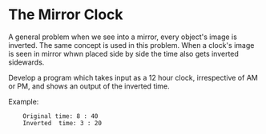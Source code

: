 # The Mirror Clock

A general problem when we see into a mirror, every object's image is inverted. The same concept is used in this problem. When a clock's image is seen in mirror whwn placed side by side the time also gets inverted sidewards. 

Develop a program which takes input as a 12 hour clock, irrespective of AM or PM, and shows an output of the inverted time.

Example:
        
        Original time: 8 : 40
        Inverted  time: 3 : 20
